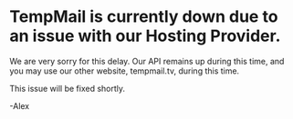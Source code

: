 # TempMail is currently down due to an issue with our Hosting Provider.

We are very sorry for this delay.  Our API remains up during this time, and you may use our other website, tempmail.tv, during this time.

This issue will be fixed shortly.

-Alex
